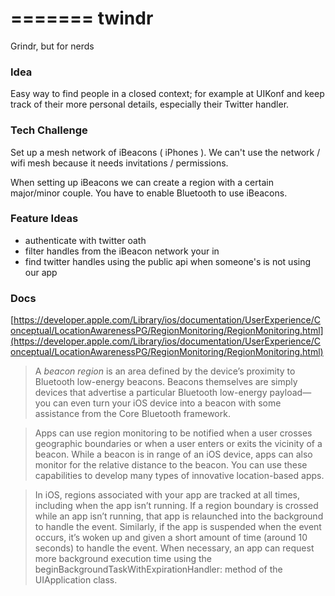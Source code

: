 =======
twindr
======

Grindr, but for nerds

### Idea

Easy way to find people in a closed context; for example at UIKonf
and keep track of their more personal details, especially their Twitter handler.

### Tech Challenge

Set up a mesh network of iBeacons ( iPhones ).
We can't use the network / wifi mesh because it needs invitations / permissions.

When setting up iBeacons we can create a region with a certain major/minor couple.
You have to enable Bluetooth to use iBeacons.

### Feature Ideas

- authenticate with twitter oath
- filter handles from the iBeacon network your in
- find twitter handles using the public api when someone's is not using our app

### Docs

[https://developer.apple.com/Library/ios/documentation/UserExperience/Conceptual/LocationAwarenessPG/RegionMonitoring/RegionMonitoring.html](https://developer.apple.com/Library/ios/documentation/UserExperience/Conceptual/LocationAwarenessPG/RegionMonitoring/RegionMonitoring.html)

> A *beacon region* is an area defined by the device’s proximity to Bluetooth low-energy beacons. Beacons themselves are simply devices that advertise a particular Bluetooth low-energy payload—you can even turn your iOS device into a beacon with some assistance from the Core Bluetooth framework.

> Apps can use region monitoring to be notified when a user crosses geographic boundaries or when a user enters or exits the vicinity of a beacon. While a beacon is in range of an iOS device, apps can also monitor for the relative distance to the beacon. You can use these capabilities to develop many types of innovative location-based apps.

> In iOS, regions associated with your app are tracked at all times, including when the app isn’t running. If a region boundary is crossed while an app isn’t running, that app is relaunched into the background to handle the event. Similarly, if the app is suspended when the event occurs, it’s woken up and given a short amount of time (around 10 seconds) to handle the event. When necessary, an app can request more background execution time using the beginBackgroundTaskWithExpirationHandler: method of the UIApplication class.